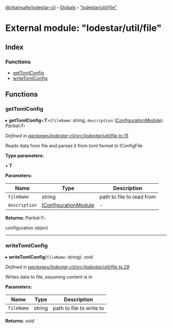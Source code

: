 [@chainsafe/lodestar-cli](../README.md) › [Globals](../globals.md) › ["lodestar/util/file"](_lodestar_util_file_.md)

# External module: "lodestar/util/file"

## Index

### Functions

* [getTomlConfig](_lodestar_util_file_.md#gettomlconfig)
* [writeTomlConfig](_lodestar_util_file_.md#writetomlconfig)

## Functions

###  getTomlConfig

▸ **getTomlConfig**<**T**>(`fileName`: string, `description`: [IConfigurationModule](../interfaces/_lodestar_util_config_.iconfigurationmodule.md)): *Partial‹T›*

*Defined in [packages/lodestar-cli/src/lodestar/util/file.ts:15](https://github.com/ChainSafe/lodestar/blob/0e426d2/packages/lodestar-cli/src/lodestar/util/file.ts#L15)*

Reads data from file and parses it from toml format to IConfigFile

**Type parameters:**

▪ **T**

**Parameters:**

Name | Type | Description |
------ | ------ | ------ |
`fileName` | string | path to file to read from |
`description` | [IConfigurationModule](../interfaces/_lodestar_util_config_.iconfigurationmodule.md) | - |

**Returns:** *Partial‹T›*

configuration object

___

###  writeTomlConfig

▸ **writeTomlConfig**(`fileName`: string): *void*

*Defined in [packages/lodestar-cli/src/lodestar/util/file.ts:29](https://github.com/ChainSafe/lodestar/blob/0e426d2/packages/lodestar-cli/src/lodestar/util/file.ts#L29)*

Writes data to file, assuming content is in

**Parameters:**

Name | Type | Description |
------ | ------ | ------ |
`fileName` | string | path to file to write to |

**Returns:** *void*

